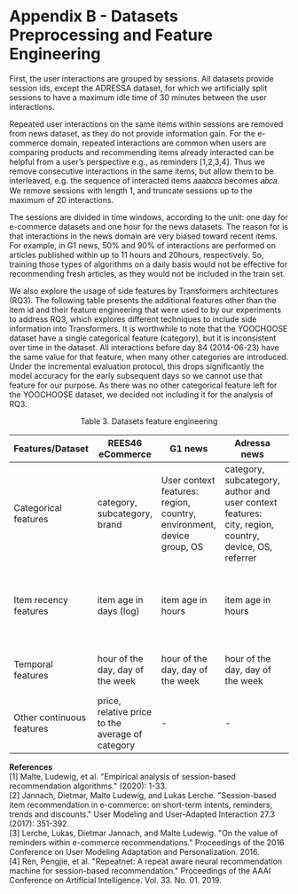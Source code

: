 # Appendix B - Datasets Preprocessing and Feature Engineering

First, the user interactions are grouped by sessions. All datasets provide session ids, except the ADRESSA dataset, for which we artificially split sessions to have a maximum idle time of 30 minutes between the user interactions.

Repeated user interactions on the same items within sessions are removed from news dataset, as they do not provide information gain. For the e-commerce domain, repeated interactions are common when users are comparing products and recommending items already interacted can be helpful from a user’s perspective e.g., as reminders [1,2,3,4]. Thus we remove consecutive interactions in the same items, but allow them to be interleaved, e.g. the sequence of interacted items 𝑎𝑎𝑎𝑏𝑐𝑐𝑎 becomes 𝑎𝑏𝑐𝑎. We remove sessions with length 1, and truncate sessions up to the maximum of 20 interactions.

The sessions are divided in time windows, according to the unit: one day for e-commerce datasets and one hour for the news datasets. The reason for is that interactions in the news domain are very biased toward recent items. For example, in G1 news, 50% and 90% of interactions are performed on articles published within up to 11 hours and 20hours, respectively. So, training those types of algorithms on a daily basis would not be effective for recommending fresh articles, as they would not be included in the train set.

We also explore the usage of side features by Transformers architectures (RQ3). The following table presents the additional features other than the item id and their feature engineering that were used to by our experiments to address RQ3, which explores different techniques to include side information into Transformers.
It is worthwhile to note that the YOOCHOOSE dataset have a single categorical feature (category), but it is inconsistent over time in the dataset. All interactions before day 84 (2014-06-23) have the same value for that feature, when many other categories are introduced. Under the incremental evaluation protocol, this drops significantly the model accuracy for the early subsequent days so we cannot use that feature for our purpose. As there was no other categorical feature left for the YOOCHOOSE dataset, we decided not including it for the analysis of RQ3.

<center>Table 3. Datasets feature engineering</center>


Features/Dataset| REES46 eCommerce | G1 news | Adressa news | Preprocessing techniques |
--- | --- | --- | --- |--- |
Categorical features| category, subcategory, brand | User context features: region, country, environment, device group, OS | category, subcategory, author and user context features: city, region, country, device, OS, referrer |Discrete encoding as contiguous ids |
Item recency features | item age in days (log) | item age in hours| item age in hours |Standardization for the e-commerce datasets and GaussRank for the news datasets |
Temporal features | hour of the day, day of the week | hour of the day, day of the week | hour of the day, day of the week | Cyclical continuous features (using sine and cosine|
Other continuous features |  price, relative price to the average of category |-| - |Standardization|

**References**  
[1] Malte, Ludewig, et al. "Empirical analysis of session-based recommendation algorithms." (2020): 1-33.  
[2] Jannach, Dietmar, Malte Ludewig, and Lukas Lerche. "Session-based item recommendation in e-commerce: on short-term intents, reminders, trends and discounts." User Modeling and User-Adapted Interaction 27.3 (2017): 351-392.  
[3] Lerche, Lukas, Dietmar Jannach, and Malte Ludewig. "On the value of reminders within e-commerce recommendations." Proceedings of the 2016 Conference on User Modeling Adaptation and Personalization. 2016.  
[4] Ren, Pengjie, et al. "Repeatnet: A repeat aware neural recommendation machine for session-based recommendation." Proceedings of the AAAI Conference on Artificial Intelligence. Vol. 33. No. 01. 2019.  
